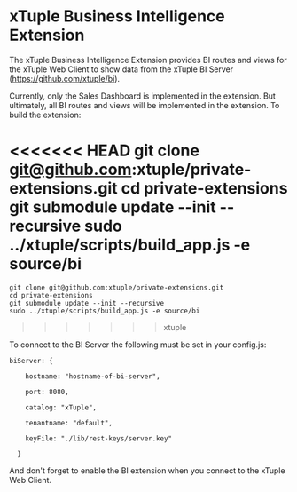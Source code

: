 xTuple Business Intelligence Extension
======================================
The xTuple Business Intelligence Extension provides BI routes and views for the xTuple Web Client
to show data from the xTuple BI Server (https://github.com/xtuple/bi).

Currently, only the Sales Dashboard is implemented in the extension.  But ultimately, all BI routes
and views will be implemented in the extension.  To build the extension:

<<<<<<< HEAD
  git clone git@github.com:xtuple/private-extensions.git
  cd private-extensions
  git submodule update --init --recursive
  sudo ../xtuple/scripts/build_app.js -e source/bi
=======
	git clone git@github.com:xtuple/private-extensions.git
	cd private-extensions
	git submodule update --init --recursive
	sudo ../xtuple/scripts/build_app.js -e source/bi
>>>>>>> xtuple

To connect to the BI Server the following must be set in your config.js:

    biServer: {

        hostname: "hostname-of-bi-server",

        port: 8080,

        catalog: "xTuple",

        tenantname: "default",

        keyFile: "./lib/rest-keys/server.key"

      }


And don't forget to enable the BI extension when you connect to the xTuple Web Client.